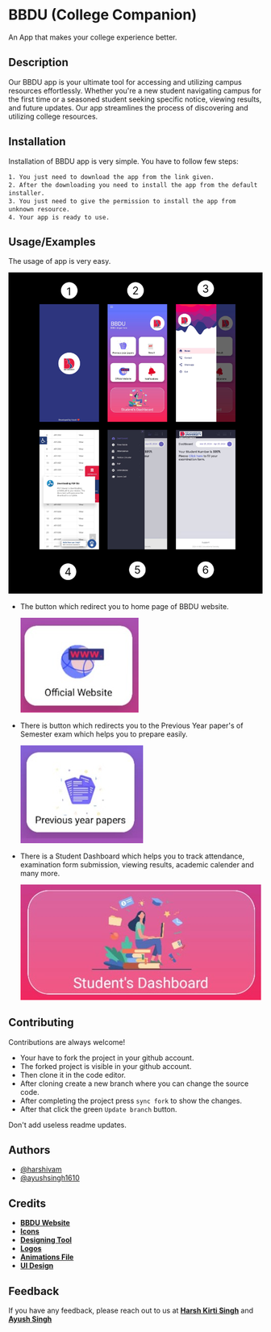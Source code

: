 
# BBDU (College Companion)
An App that makes your college experience better.

## Description

Our BBDU app is your ultimate tool for accessing and utilizing campus resources effortlessly. Whether you're a new student navigating campus for the first time or a seasoned student seeking specific notice, viewing results, and future updates. Our app streamlines the process of discovering and utilizing college resources.

## Installation

Installation of BBDU app is very simple. You have to follow few steps:

    1. You just need to download the app from the link given.
    2. After the downloading you need to install the app from the default installer.
    3. You just need to give the permission to install the app from unknown resource.
    4. Your app is ready to use.
    

## Usage/Examples

The usage of app is very easy.

![](https://github.com/harshivam/BBDU_app/blob/master/Files/image%20(3).png?raw=true)

* The button which redirect you to home page of BBDU website.

    ![Home](https://github.com/harshivam/BBDU_app/blob/master/Files/home.jpg?raw=true)

* There is button which redirects you to the Previous Year paper's of Semester exam which helps you to prepare easily.


    ![PYQs](https://github.com/harshivam/BBDU_app/blob/master/Files/pyqs.jpg?raw=true)


* There is a Student Dashboard which helps you to track attendance, examination form submission, viewing results, academic calender and many more.

    ![Dashboard](https://github.com/harshivam/BBDU_app/blob/master/Files/dashboard.jpg?raw=true)


## Contributing

Contributions are always welcome!

* Your have to fork the project in your github account.
* The forked project is visible in your github account.
* Then clone it in the code editor.
* After cloning create a new branch where you can change the source code.
* After completing the project press `sync fork` to show the changes.
* After that click the green `Update branch` button.

Don't add useless readme updates.

## Authors

- [@harshivam](https://www.github.com/harshivam)
- [@ayushsingh1610](https://www.github.com/ayushsingh1610)


## Credits

* **[BBDU Website](https://bbdu.ac.in)**
* **[Icons](https://icon-icons.com)**
* **[Designing Tool](https://figma.com)**
* **[Logos](https://www.flaticon.com/)**
* **[Animations File](https://lottiefiles.com)**
* **[UI Design](https://app.haikei.app)**

## Feedback

If you have any feedback, please reach out to us at **[Harsh Kirti Singh](harshivam71011@gmail.com)** and **[Ayush Singh](ayushsingh1610@outlook.com)**

